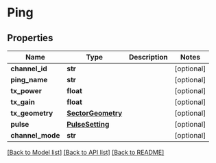 # Ping

## Properties
Name | Type | Description | Notes
------------ | ------------- | ------------- | -------------
**channel_id** | **str** |  | [optional] 
**ping_name** | **str** |  | [optional] 
**tx_power** | **float** |  | [optional] 
**tx_gain** | **float** |  | [optional] 
**tx_geometry** | [**SectorGeometry**](SectorGeometry.md) |  | [optional] 
**pulse** | [**PulseSetting**](PulseSetting.md) |  | [optional] 
**channel_mode** | **str** |  | [optional] 

[[Back to Model list]](../README.md#documentation-for-models) [[Back to API list]](../README.md#documentation-for-api-endpoints) [[Back to README]](../README.md)


